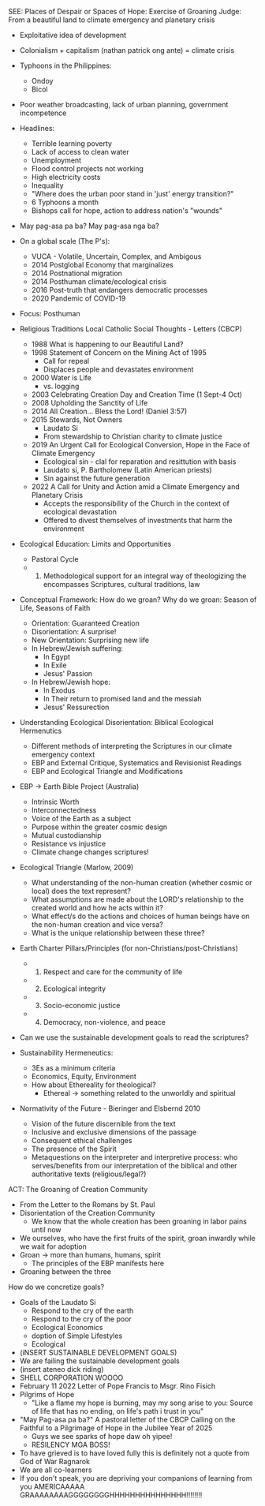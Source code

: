 SEE: Places of Despair or Spaces of Hope: Exercise of Groaning
Judge: From a beautiful land to climate emergency and planetary crisis
- Exploitative idea of development
- Colonialism + capitalism (nathan patrick ong ante) = climate crisis
- Typhoons in the Philippines:
	- Ondoy
	- Bicol
- Poor weather broadcasting, lack of urban planning, government incompetence
- Headlines:
	- Terrible learning poverty
	- Lack of access to clean water
	- Unemployment
	- Flood control projects not working
	- High electricity costs
	- Inequality
	- "Where does the urban poor stand in 'just' energy transition?"
	- 6 Typhoons a month
	- Bishops call for hope, action to address nation's "wounds"
- May pag-asa pa ba? May pag-asa nga ba?
- On a global scale (The P's):
	- VUCA - Volatile, Uncertain, Complex, and Ambigous
	- 2014 Postglobal Economy that marginalizes
	- 2014 Postnational migration
	- 2014 Posthuman climate/ecological crisis
	- 2016 Post-truth that endangers democratic processes
	- 2020 Pandemic of COVID-19
- Focus: Posthuman

- Religious Traditions Local Catholic Social Thoughts - Letters (CBCP)
	- 1988 What is happening to our Beautiful Land?
	- 1998 Statement of Concern on the Mining Act of 1995
		- Call for repeal
		- Displaces people and devastates environment
	- 2000 Water is Life
		- vs. logging
	- 2003 Celebrating Creation Day and Creation Time (1 Sept-4 Oct)
	- 2008 Upholding the Sanctity of Life
	- 2014 All Creation... Bless the Lord! (Daniel 3:57)
	- 2015 Stewards, Not Owners
		- Laudato Si
		- From stewardship to Christian charity to climate justice
	- 2019 An Urgent Call for Ecological Conversion, Hope in the Face of Climate Emergency
		- Ecological sin - clal for reparation and resittution with basis
		- Laudato si, P. Bartholomew (Latin American priests)
		- Sin against the future generation
	- 2022 A Call for Unity and Action amid a Climate Emergency and Planetary Crisis
		- Accepts the responsibility of the Church in the context of ecological devastation
		- Offered to divest themselves of investments that harm the environment
- Ecological Education: Limits and Opportunities
	- Pastoral Cycle
	- 1. Methodological support for an integral way of theologizing the encompasses Scriptures, cultural traditions, law
- Conceptual Framework: How do we groan? Why do we groan: Season of Life, Seasons of Faith
	- Orientation: Guaranteed Creation
	- Disorientation: A surprise!
	- New Orientation: Surprising new life
	- In Hebrew/Jewish suffering:
		- In Egypt
		- In Exile
		- Jesus' Passion
	- In Hebrew/Jewish hope:
		- In Exodus
		- In Their return to promised land and the messiah
		- Jesus' Ressurection
- Understanding Ecological Disorientation: Biblical Ecological Hermenutics
	- Different methods of interpreting the Scriptures in our climate emergency context
	- EBP and External Critique, Systematics and Revisionist Readings
	- EBP and Ecological Triangle and Modifications
- EBP -> Earth Bible Project (Australia)
	- Intrinsic Worth
	- Interconnectedness
	- Voice of the Earth as a subject
	- Purpose within the greater cosmic design
	- Mutual custodianship
	- Resistance vs injustice
	- Climate change changes scriptures!
- Ecological Triangle (Marlow, 2009)
	- What understanding of the non-human creation (whether cosmic or local) does the text represent?
	- What assumptions are made about the LORD's relationship to the created world and how he acts within it?
	- What effect/s do the actions and choices  of human beings have on the non-human creation and vice versa?
	- What is the unique relationship between these three?
- Earth Charter Pillars/Principles (for non-Christians/post-Christians)
	- 1. Respect and care for the community of life
	- 2. Ecological integrity
	- 3. Socio-economic justice
	- 4. Democracy, non-violence, and peace
- Can we use the sustainable development goals to read the scriptures?
- Sustainability Hermeneutics:
	- 3Es as a minimum criteria
	- Economics, Equity, Environment
	- How about Ethereality for theological?
		- Ethereal -> something related to the unworldly and spiritual
- Normativity of the Future - Bieringer and Elsbernd 2010
	- Vision of the future discernible from the text
	- Inclusive and exclusive dimensions of the passage
	- Consequent ethical challenges
	- The presence of the Spirit
	- Metaquestions on the interpreter and interpretive process: who serves/benefits from our interpretation of the biblical and other authoritative texts (religious/legal?)

ACT: The Groaning of Creation Community
- From the Letter to the Romans by St. Paul
- Disorientation of the Creation Community
	- We know that the whole creation has been groaning in labor pains until now
- We ourselves, who have the first fruits of the spirit, groan inwardly while we wait for adoption
- Groan -> more than humans, humans, spirit
	- The principles of the EBP manifests here
- Groaning between the three

How do we concretize goals?
- Goals of the Laudato Si
	- Respond to the cry of the earth
	- Respond to the cry of the poor
	- Ecological Economics
	- doption of Simple Lifestyles
	- Ecological
- (iNSERT SUSTAINABLE DEVELOPMENT GOALS)
- We are failing the sustainable development goals
- (insert ateneo dick riding)
- SHELL CORPORATION WOOOO
- February 11 2022 Letter of Pope Francis to Msgr. Rino Fisich
- Pilgrims of Hope
	- "Like a flame my hope is burning, may my song arise to you: Source of life that has no ending, on life's path i trust in you"
- "May Pag-asa pa ba?" A pastoral letter of the CBCP Calling on the Faithful to a Pilgrimage of Hope in the Jubilee Year of 2025
	- Guys we see sparks of hope daw oh yipee!
	- RESILENCY MGA BOSS!
- To have grieved is to have loved fully this is definitely not a quote from God of War Ragnarok
- We are all co-learners
- If you don't speak, you are depriving your companions of learning from you
AMERICAAAAA GRAAAAAAAAGGGGGGGGHHHHHHHHHHHHHHH!!!!!!!!
